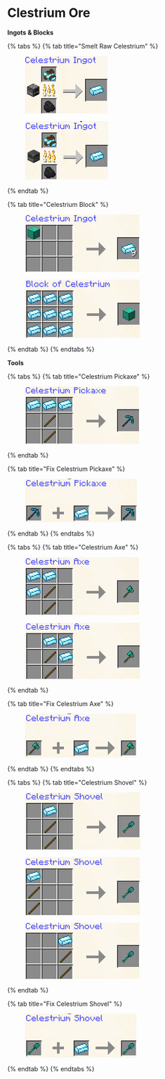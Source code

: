 # Clestrium Ore

**Ingots & Blocks**

{% tabs %}
{% tab title="Smelt Raw Celestrium" %}
<figure><img src="../../.gitbook/assets/image (240).png" alt=""><figcaption></figcaption></figure>

<figure><img src="../../.gitbook/assets/image (241).png" alt=""><figcaption></figcaption></figure>
{% endtab %}

{% tab title="Celestrium Block" %}
<figure><img src="../../.gitbook/assets/image (242).png" alt=""><figcaption></figcaption></figure>

<figure><img src="../../.gitbook/assets/image (243).png" alt=""><figcaption></figcaption></figure>
{% endtab %}
{% endtabs %}

**Tools**

{% tabs %}
{% tab title="Celestrium Pickaxe" %}
<figure><img src="../../.gitbook/assets/image (244).png" alt=""><figcaption></figcaption></figure>
{% endtab %}

{% tab title="Fix Celestrium Pickaxe" %}
<figure><img src="../../.gitbook/assets/image (245).png" alt=""><figcaption></figcaption></figure>
{% endtab %}
{% endtabs %}

{% tabs %}
{% tab title="Celestrium Axe" %}
<figure><img src="../../.gitbook/assets/image (246).png" alt=""><figcaption></figcaption></figure>

<figure><img src="../../.gitbook/assets/image (248).png" alt=""><figcaption></figcaption></figure>
{% endtab %}

{% tab title="Fix Celestrium Axe" %}
<figure><img src="../../.gitbook/assets/image (249).png" alt=""><figcaption></figcaption></figure>
{% endtab %}
{% endtabs %}



{% tabs %}
{% tab title="Celestrium Shovel" %}
<figure><img src="../../.gitbook/assets/image (250).png" alt=""><figcaption></figcaption></figure>

<figure><img src="../../.gitbook/assets/image (252).png" alt=""><figcaption></figcaption></figure>

<figure><img src="../../.gitbook/assets/image (253).png" alt=""><figcaption></figcaption></figure>
{% endtab %}

{% tab title="Fix Celestrium Shovel" %}
<figure><img src="../../.gitbook/assets/image (254).png" alt=""><figcaption></figcaption></figure>
{% endtab %}
{% endtabs %}
